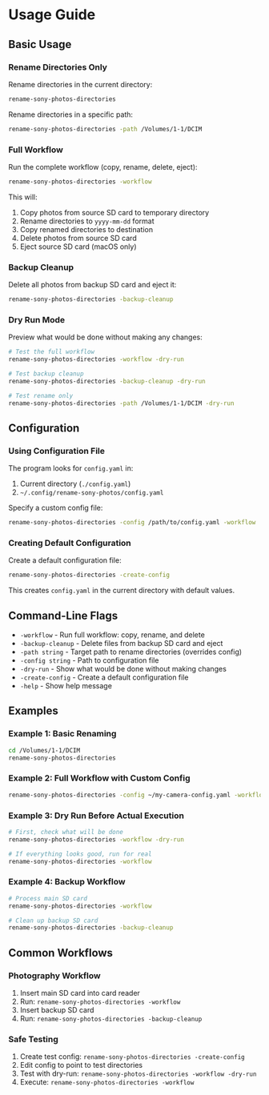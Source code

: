 # Usage Guide

## Basic Usage

### Rename Directories Only

Rename directories in the current directory:

```bash
rename-sony-photos-directories
```

Rename directories in a specific path:

```bash
rename-sony-photos-directories -path /Volumes/1-1/DCIM
```

### Full Workflow

Run the complete workflow (copy, rename, delete, eject):

```bash
rename-sony-photos-directories -workflow
```

This will:
1. Copy photos from source SD card to temporary directory
2. Rename directories to `yyyy-mm-dd` format
3. Copy renamed directories to destination
4. Delete photos from source SD card
5. Eject source SD card (macOS only)

### Backup Cleanup

Delete all photos from backup SD card and eject it:

```bash
rename-sony-photos-directories -backup-cleanup
```

### Dry Run Mode

Preview what would be done without making any changes:

```bash
# Test the full workflow
rename-sony-photos-directories -workflow -dry-run

# Test backup cleanup
rename-sony-photos-directories -backup-cleanup -dry-run

# Test rename only
rename-sony-photos-directories -path /Volumes/1-1/DCIM -dry-run
```

## Configuration

### Using Configuration File

The program looks for `config.yaml` in:
1. Current directory (`./config.yaml`)
2. `~/.config/rename-sony-photos/config.yaml`

Specify a custom config file:

```bash
rename-sony-photos-directories -config /path/to/config.yaml -workflow
```

### Creating Default Configuration

Create a default configuration file:

```bash
rename-sony-photos-directories -create-config
```

This creates `config.yaml` in the current directory with default values.

## Command-Line Flags

- `-workflow` - Run full workflow: copy, rename, and delete
- `-backup-cleanup` - Delete files from backup SD card and eject
- `-path string` - Target path to rename directories (overrides config)
- `-config string` - Path to configuration file
- `-dry-run` - Show what would be done without making changes
- `-create-config` - Create a default configuration file
- `-help` - Show help message

## Examples

### Example 1: Basic Renaming

```bash
cd /Volumes/1-1/DCIM
rename-sony-photos-directories
```

### Example 2: Full Workflow with Custom Config

```bash
rename-sony-photos-directories -config ~/my-camera-config.yaml -workflow
```

### Example 3: Dry Run Before Actual Execution

```bash
# First, check what will be done
rename-sony-photos-directories -workflow -dry-run

# If everything looks good, run for real
rename-sony-photos-directories -workflow
```

### Example 4: Backup Workflow

```bash
# Process main SD card
rename-sony-photos-directories -workflow

# Clean up backup SD card
rename-sony-photos-directories -backup-cleanup
```

## Common Workflows

### Photography Workflow

1. Insert main SD card into card reader
2. Run: `rename-sony-photos-directories -workflow`
3. Insert backup SD card
4. Run: `rename-sony-photos-directories -backup-cleanup`

### Safe Testing

1. Create test config: `rename-sony-photos-directories -create-config`
2. Edit config to point to test directories
3. Test with dry-run: `rename-sony-photos-directories -workflow -dry-run`
4. Execute: `rename-sony-photos-directories -workflow`
